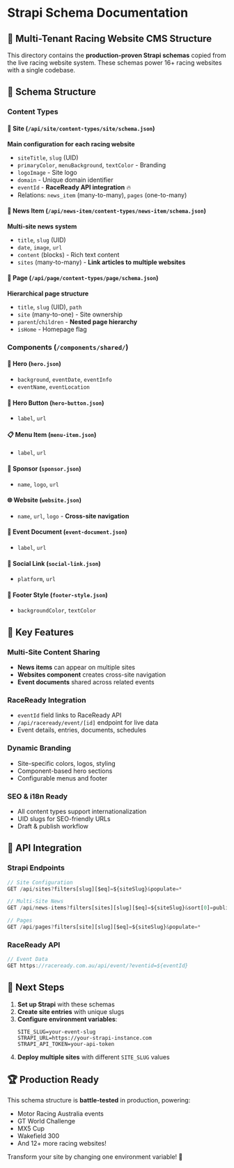 # Strapi Schema Documentation

## 🏁 Multi-Tenant Racing Website CMS Structure

This directory contains the **production-proven Strapi schemas** copied from the live racing website system. These schemas power 16+ racing websites with a single codebase.

## 📂 Schema Structure

### Content Types

#### 🏢 Site (`/api/site/content-types/site/schema.json`)
**Main configuration for each racing website**
- `siteTitle`, `slug` (UID)
- `primaryColor`, `menuBackground`, `textColor` - Branding
- `logoImage` - Site logo
- `domain` - Unique domain identifier
- `eventId` - **RaceReady API integration** 🔥
- Relations: `news_item` (many-to-many), `pages` (one-to-many)

#### 📰 News Item (`/api/news-item/content-types/news-item/schema.json`)
**Multi-site news system**
- `title`, `slug` (UID)
- `date`, `image`, `url`
- `content` (blocks) - Rich text content
- `sites` (many-to-many) - **Link articles to multiple websites**

#### 📄 Page (`/api/page/content-types/page/schema.json`)
**Hierarchical page structure**
- `title`, `slug` (UID), `path`
- `site` (many-to-one) - Site ownership
- `parent`/`children` - **Nested page hierarchy**
- `isHome` - Homepage flag

### Components (`/components/shared/`)

#### 🎯 Hero (`hero.json`)
- `background`, `eventDate`, `eventInfo`
- `eventName`, `eventLocation`

#### 🔗 Hero Button (`hero-button.json`)
- `label`, `url`

#### 📋 Menu Item (`menu-item.json`)
- `label`, `url`

#### 🏢 Sponsor (`sponsor.json`)
- `name`, `logo`, `url`

#### 🌐 Website (`website.json`)
- `name`, `url`, `logo` - **Cross-site navigation**

#### 📄 Event Document (`event-document.json`)
- `label`, `url`

#### 🔗 Social Link (`social-link.json`)
- `platform`, `url`

#### 🎨 Footer Style (`footer-style.json`)
- `backgroundColor`, `textColor`

## 🚀 Key Features

### **Multi-Site Content Sharing**
- **News items** can appear on multiple sites
- **Websites component** creates cross-site navigation
- **Event documents** shared across related events

### **RaceReady Integration**
- `eventId` field links to RaceReady API
- `/api/raceready/event/[id]` endpoint for live data
- Event details, entries, documents, schedules

### **Dynamic Branding**
- Site-specific colors, logos, styling
- Component-based hero sections
- Configurable menus and footer

### **SEO & i18n Ready**
- All content types support internationalization
- UID slugs for SEO-friendly URLs
- Draft & publish workflow

## 📡 API Integration

### Strapi Endpoints
```javascript
// Site Configuration
GET /api/sites?filters[slug][$eq]=${siteSlug}&populate=*

// Multi-Site News
GET /api/news-items?filters[sites][slug][$eq]=${siteSlug}&sort[0]=publishedAt:desc&populate[image]=*

// Pages
GET /api/pages?filters[site][slug][$eq]=${siteSlug}&populate=*
```

### RaceReady API
```javascript
// Event Data
GET https://raceready.com.au/api/event/?eventid=${eventId}
```

## 🎯 Next Steps

1. **Set up Strapi** with these schemas
2. **Create site entries** with unique slugs
3. **Configure environment variables**:
   ```env
   SITE_SLUG=your-event-slug
   STRAPI_URL=https://your-strapi-instance.com
   STRAPI_API_TOKEN=your-api-token
   ```
4. **Deploy multiple sites** with different `SITE_SLUG` values

## 🏆 Production Ready

This schema structure is **battle-tested** in production, powering:
- Motor Racing Australia events
- GT World Challenge
- MX5 Cup
- Wakefield 300
- And 12+ more racing websites!

Transform your site by changing one environment variable! 🏁
